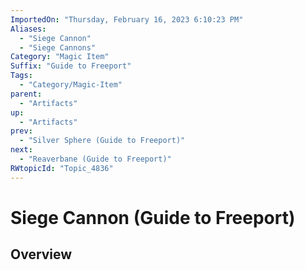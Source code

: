 ```yaml
---
ImportedOn: "Thursday, February 16, 2023 6:10:23 PM"
Aliases:
  - "Siege Cannon"
  - "Siege Cannons"
Category: "Magic Item"
Suffix: "Guide to Freeport"
Tags:
  - "Category/Magic-Item"
parent:
  - "Artifacts"
up:
  - "Artifacts"
prev:
  - "Silver Sphere (Guide to Freeport)"
next:
  - "Reaverbane (Guide to Freeport)"
RWtopicId: "Topic_4836"
---
```

# Siege Cannon (Guide to Freeport)
## Overview
